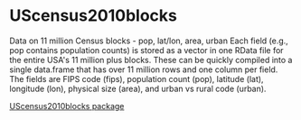 # UScensus2010blocks
Data on 11 million Census blocks - pop, lat/lon, area, urban
Each field (e.g., pop contains population counts) is stored as a vector in one RData file for the entire USA's 11 million plus blocks.
These can be quickly compiled into a single data.frame that has over 11 million rows and one column per field.
The fields are FIPS code (fips), population count (pop), latitude (lat), longitude (lon), physical size (area), and urban vs rural code (urban).

[UScensus2010blocks package](http://ejanalysis.github.io/UScensus2010blocks/)
